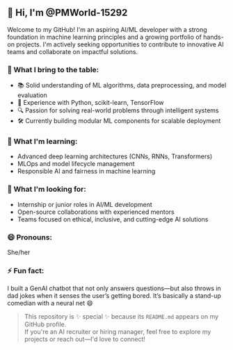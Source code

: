 ## 👋 Hi, I'm @PMWorld-15292

Welcome to my GitHub! I'm an aspiring AI/ML developer with a strong foundation in machine learning principles and a growing portfolio of hands-on projects. I'm actively seeking opportunities to contribute to innovative AI teams and collaborate on impactful solutions.

### 🎯 What I bring to the table:
- 📚 Solid understanding of ML algorithms, data preprocessing, and model evaluation
- 🧠 Experience with Python, scikit-learn, TensorFlow
- 🔍 Passion for solving real-world problems through intelligent systems
- 🛠️ Currently building modular ML components for scalable deployment

### 🌱 What I'm learning:
- Advanced deep learning architectures (CNNs, RNNs, Transformers)
- MLOps and model lifecycle management
- Responsible AI and fairness in machine learning

### 🤝 What I'm looking for:
- Internship or junior roles in AI/ML development
- Open-source collaborations with experienced mentors
- Teams focused on ethical, inclusive, and cutting-edge AI solutions

### 😄 Pronouns:
She/her

### ⚡ Fun fact:
I built a GenAI chatbot that not only answers questions—but also throws in dad jokes when it senses the user’s getting bored. It’s basically a stand-up comedian with a neural net 😄




> This repository is ✨ special ✨ because its `README.md` appears on my GitHub profile.  
> If you're an AI recruiter or hiring manager, feel free to explore my projects or reach out—I'd love to connect!
